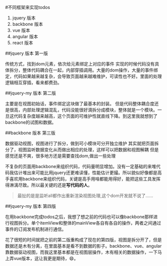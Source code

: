 #不同框架来实现todos

1. jquery 版本
2. backbone 版本
3. vue 版本
4. angular 版本
5. react 版本

##jquery 版本 第一版

传统方式，找到dom元素，依次给元素绑定上对应的事件
实现的时候代码没有具体拆分，整体代码耦合在一起，内部穿插调用。大量的dom操作，大量的事件绑定，代码如果越来越复杂，会导致页面越来越难维护，可读性也不好。里面的处理逻辑相互穿插，看来都费劲。

##jquery-my 版本 第二版

主要是在视图初始话，事件绑定这块做了最基本的封装。
但是代码整体耦合度还是很高，内部处理逻辑混乱，代码没能很好滴拆分成模块，整体就是一个模块。一旦这代码复杂度越来越高，这个页面的可维护性就直线下降。到这里我就想到了backbone的试图和数据。

##backbone 版本 第三版

数据驱动视图，视图进行了拆分，做到可小模块可分开独立维护
其实就把页面拆分了，视图监听数据变化从而做出相应的处理，这样可以把数据和视图解耦 但是感觉还是不爽，很多地方还是需要查找dom,做出一些处理

不复杂的页面用backbone来组织代码，代码量明显增加。没有一定基础的来堆代码我估计堆出来可能比用jquery还更难读懂，性能估计更撮。所以貌似好像都是高手喜欢用backbone来组织代码，关键是高手用啥都能用得好，能把这些工具发挥得淋漓尽致。所以最关键的还是**写代码的人**。

>最扯的是是监听all都作出重新渲染视图处理,这个dom开发就不说了……

##jquery-my 版本 第四版

在用backbone完成todos之后，我想了想之前的代码也可以像backbone那样进行视图拆分。单个itemView和整体的mainView各自有各自的操作，两者之间通过事件的订阅发布机制进行通信。

花了很短的时间就把之前的第二版重构成了现在的第四版，视图是拆分开了，但是数据还是木有分离，在里面基本是看不到数据的影子。backbone、vue、angular靠数据驱动视图，而我这里基本都是在视图层操作，木有相关的数据操作，一下马上弄vue版本，这让我更是期待，😄。










